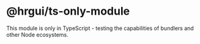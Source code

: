 # @hrgui/ts-only-module

This module is only in TypeScript - testing the capabilities of bundlers and other Node ecosystems.
